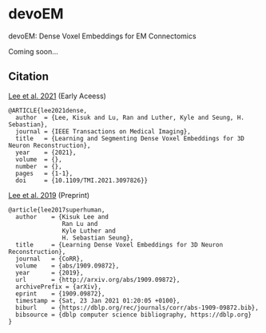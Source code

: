 # devoEM
devoEM: Dense Voxel Embeddings for EM Connectomics

Coming soon...

## Citation
[Lee et al. 2021](https://ieeexplore.ieee.org/document/9489304) (Early Aceess)
```
@ARTICLE{lee2021dense,
  author  = {Lee, Kisuk and Lu, Ran and Luther, Kyle and Seung, H. Sebastian},
  journal = {IEEE Transactions on Medical Imaging}, 
  title   = {Learning and Segmenting Dense Voxel Embeddings for 3D Neuron Reconstruction}, 
  year    = {2021},
  volume  = {},
  number  = {},
  pages   = {1-1},
  doi     = {10.1109/TMI.2021.3097826}}
```


[Lee et al. 2019](https://arxiv.org/abs/1909.09872) (Preprint)
```
@article{lee2017superhuman,
  author    = {Kisuk Lee and
               Ran Lu and
               Kyle Luther and
               H. Sebastian Seung},
  title     = {Learning Dense Voxel Embeddings for 3D Neuron Reconstruction},
  journal   = {CoRR},
  volume    = {abs/1909.09872},
  year      = {2019},
  url       = {http://arxiv.org/abs/1909.09872},
  archivePrefix = {arXiv},
  eprint    = {1909.09872},
  timestamp = {Sat, 23 Jan 2021 01:20:05 +0100},
  biburl    = {https://dblp.org/rec/journals/corr/abs-1909-09872.bib},
  bibsource = {dblp computer science bibliography, https://dblp.org}
}
